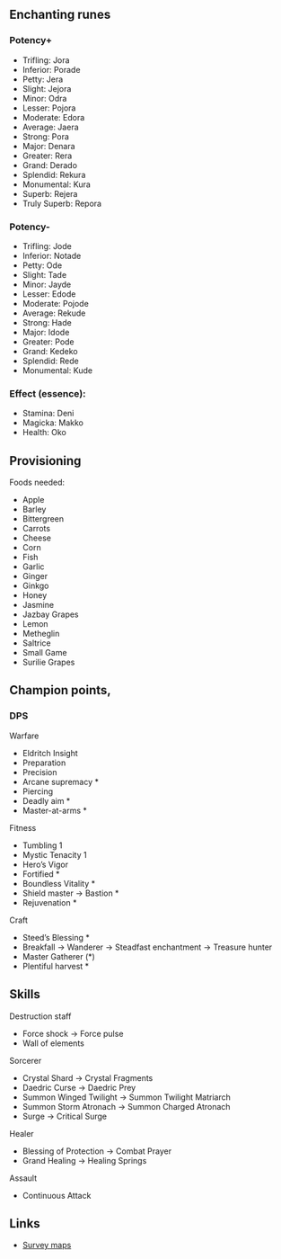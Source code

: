 ## Enchanting runes

### Potency+

- Trifling: Jora
- Inferior: Porade 
- Petty: Jera 
- Slight: Jejora 
- Minor: Odra 
- Lesser: Pojora 
- Moderate:	Edora 
- Average: Jaera 
- Strong: Pora
- Major: Denara 
- Greater: Rera 
- Grand: Derado 
- Splendid: Rekura 
- Monumental: Kura 
- Superb: Rejera 
- Truly Superb: Repora

### Potency-

- Trifling: Jode
- Inferior: Notade
- Petty: Ode
- Slight: Tade
- Minor: Jayde
- Lesser: Edode
- Moderate: Pojode
- Average: Rekude
- Strong: Hade
- Major: Idode
- Greater: Pode
- Grand: Kedeko
- Splendid: Rede
- Monumental: Kude

### Effect (essence):

- Stamina: Deni
- Magicka: Makko
- Health: Oko

## Provisioning

Foods needed:

- Apple
- Barley
- Bittergreen
- Carrots
- Cheese
- Corn
- Fish
- Garlic
- Ginger
- Ginkgo
- Honey
- Jasmine
- Jazbay Grapes
- Lemon
- Metheglin
- Saltrice
- Small Game
- Surilie Grapes

## Champion points, 

### DPS

Warfare


- Eldritch Insight 
- Preparation 
- Precision 
- Arcane supremacy *
- Piercing
- Deadly aim *
- Master-at-arms *


Fitness

- Tumbling 1
- Mystic Tenacity 1
- Hero’s Vigor  
- Fortified *
- Boundless Vitality *
- Shield master -> Bastion *
- Rejuvenation *

Craft

- Steed’s Blessing *
- Breakfall -> Wanderer -> Steadfast enchantment -> Treasure hunter 
- Master Gatherer (*)
- Plentiful harvest *


## Skills

Destruction staff

- Force shock -> Force pulse
- Wall of elements

Sorcerer

- Crystal Shard -> Crystal Fragments
- Daedric Curse -> Daedric Prey
- Summon Winged Twilight -> Summon Twilight Matriarch
- Summon Storm Atronach -> Summon Charged Atronach
- Surge -> Critical Surge

Healer

- Blessing of Protection -> Combat Prayer
- Grand Healing -> Healing Springs

Assault 

- Continuous Attack


## Links

- [Survey maps](https://elderscrollsonline.wiki.fextralife.com/Survey+Maps)
